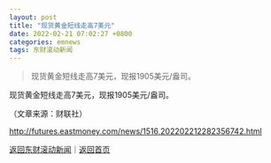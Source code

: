 ```yaml
---
layout: post
title: "现货黄金短线走高7美元"
date: 2022-02-21 07:02:27 +0800
categories: emnews
tags: 东财滚动新闻
---
```

> 现货黄金短线走高7美元，现报1905美元/盎司。

<p>现货黄金短线走高7美元，现报1905美元/盎司。</p><p class="em_media">（文章来源：财联社）</p>

<http://futures.eastmoney.com/news/1516,202202212282356742.html>

[返回东财滚动新闻](//finews.withounder.com/emnews/)｜[返回首页](//finews.withounder.com/)